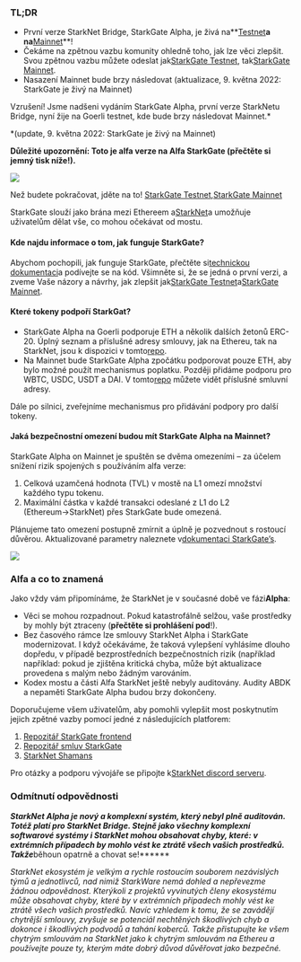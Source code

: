 ### TL;DR

* První verze StarkNet Bridge, StarkGate Alpha, je živá na**[Testnet](https://goerli.starkgate.starknet.io/)**a na**[Mainnet](https://starkgate.starknet.io/)**!
* Čekáme na zpětnou vazbu komunity ohledně toho, jak lze věci zlepšit. Svou zpětnou vazbu můžete odeslat jak[StarkGate Testnet](https://forms.reform.app/starkware/StarkGate_Feedback/yhyalh), tak[StarkGate Mainnet](https://forms.reform.app/TeRuSp/StarkGate-Feedback-Mainnet/bcoscx).
* Nasazení Mainnet bude brzy následovat (aktualizace, 9. května 2022: StarkGate je živý na Mainnet)

Vzrušení! Jsme nadšeni vydáním StarkGate Alpha, první verze StarkNetu Bridge, nyní žije na Goerli testnet, kde bude brzy následovat Mainnet.*

\*(update, 9. května 2022: StarkGate je živý na Mainnet)

**Důležité upozornění: Toto je alfa verze na Alfa StarkGate (přečtěte si jemný tisk níže!).**

![](/assets/starkgate_01.png)

Než budete pokračovat, jděte na to! [StarkGate Testnet](https://goerli.starkgate.starknet.io/),[StarkGate Mainnet](https://starkgate.starknet.io/)

StarkGate slouží jako brána mezi Ethereem a[StarkNet](https://starknet.io/)a umožňuje uživatelům dělat vše, co mohou očekávat od mostu.

#### **Kde najdu informace o tom, jak funguje StarkGate?**

Abychom pochopili, jak funguje StarkGate, přečtěte si[technickou dokumentaci](https://docs.starknet.io/docs/L1%3C%3EL2%20Communication/token-bridge)a podívejte se na kód[](https://github.com/starkware-libs/starkgate-contracts/tree/main/src/starkware/starknet/apps/starkgate). Všimněte si, že se jedná o první verzi, a zveme Vaše názory a návrhy, jak zlepšit jak[StarkGate Testnet](https://forms.reform.app/starkware/StarkGate_Feedback/yhyalh)a[StarkGate Mainnet](https://forms.reform.app/TeRuSp/StarkGate-Feedback-Mainnet/bcoscx).

#### **Které tokeny podpoří StarkGat?**

* StarkGate Alpha na Goerli podporuje ETH a několik dalších žetonů ERC-20. Úplný seznam a příslušné adresy smlouvy, jak na Ethereu, tak na StarkNet, jsou k dispozici v tomto[repo](https://github.com/starkware-libs/starknet-addresses).
* Na Mainnet bude StarkGate Alpha zpočátku podporovat pouze ETH, aby bylo možné použít mechanismus poplatku. Později přidáme podporu pro WBTC, USDC, USDT a DAI. V tomto[repo](https://github.com/starkware-libs/starknet-addresses/blob/master/bridged_tokens/mainnet.json) můžete vidět příslušné smluvní adresy.

Dále po silnici, zveřejníme mechanismus pro přidávání podpory pro další tokeny.

#### **Jaká bezpečnostní omezení budou mít StarkGate Alpha na Mainnet?**

StarkGate Alpha on Mainnet je spuštěn se dvěma omezeními – za účelem snížení rizik spojených s používáním alfa verze:

1. Celková uzamčená hodnota (TVL) v mostě na L1 omezí množství každého typu tokenu.
2. Maximální částka v každé transakci odeslané z L1 do L2 (Ethereum→StarkNet) přes StarkGate bude omezená.

Plánujeme tato omezení postupně zmírnit a úplně je pozvednout s rostoucí důvěrou. Aktualizované parametry naleznete v[dokumentaci StarkGate’s](https://docs.starknet.io/docs/L1%3C%3EL2%20Communication/token-bridge).

![](/assets/starkgate_02.png)

### Alfa a co to znamená

Jako vždy vám připomínáme, že StarkNet je v současné době ve fázi**Alpha**:

* Věci se mohou rozpadnout. Pokud katastrofálně selžou, vaše prostředky by mohly být ztraceny (**přečtěte si prohlášení pod**!).
* Bez časového rámce lze smlouvy StarkNet Alpha i StarkGate modernizovat. I když očekáváme, že taková vylepšení vyhlásíme dlouho dopředu, v případě bezprostředních bezpečnostních rizik (například například: pokud je zjištěna kritická chyba, může být aktualizace provedena s malým nebo žádným varováním.
* Kodex mostu a části Alfa StarkNet ještě nebyly auditovány. Audity ABDK a nepaměti StarkGate Alpha budou brzy dokončeny.

Doporučujeme všem uživatelům, aby pomohli vylepšit most poskytnutím jejich zpětné vazby pomocí jedné z následujících platforem:

1. [Repozitář StarkGate frontend](https://github.com/starkware-libs/starkgate-frontend)
2. [Repozitář smluv StarkGate](https://github.com/starkware-libs/starkgate-contracts/tree/main/src/starkware/starknet/apps/starkgate)
3. [StarkNet Shamans](http://community.starknet.io/)

Pro otázky a podporu vývojáře se připojte k[StarkNet discord serveru](https://discord.gg/uJ9HZTUk2Y).

### Odmítnutí odpovědnosti

***StarkNet Alpha je nový a komplexní systém, který nebyl plně auditován. Totéž platí pro StarkNet Bridge. Stejně jako všechny komplexní softwarové systémy i StarkNet mohou obsahovat chyby, které: v extrémních případech by mohlo vést ke ztrátě všech vašich prostředků. Takže***běhoun opatrně a chovat se!******

*StarkNet ekosystém je velkým a rychle rostoucím souborem nezávislých týmů a jednotlivců, nad nimiž StarkWare nemá dohled a nepřevezme žádnou odpovědnost. Kterýkoli z projektů vyvinutých členy ekosystému může obsahovat chyby, které by v extrémních případech mohly vést ke ztrátě všech vašich prostředků. Navíc vzhledem k tomu, že se zavádějí chytrější smlouvy, zvyšuje se potenciál nechtěných škodlivých chyb a dokonce i škodlivých podvodů a tahání koberců. Takže přistupujte ke všem chytrým smlouvám na StarkNet jako k chytrým smlouvám na Ethereu a používejte pouze ty, kterým máte dobrý důvod důvěřovat jako bezpečné.*